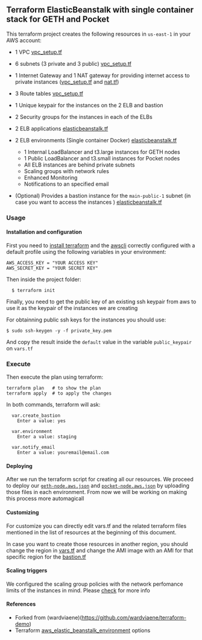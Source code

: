 ## Terraform ElasticBeanstalk with single container stack for GETH and Pocket 

This terraform project creates the following resources in `us-east-1` in your AWS account:


- 1 VPC [vpc_setup.tf](vpc_setup.tf)
- 6 subnets (3 private and 3 public) [vpc_setup.tf](vpc_setup.tf)
- 1 Internet Gateway and 1 NAT gateway for providing internet access to private instances ([vpc_setup.tf](vpc_setup.tf) and [nat.tf](nat.tf))
- 3 Route tables [vpc_setup.tf](vpc_setup.tf)

- 1 Unique keypair for the instances on the 2 ELB and bastion
- 2 Security groups for the instances in each of the ELBs
- 2 ELB applications [elasticbeanstalk.tf](elasticbeanstalk.tf)
- 2 ELB environments (Single container Docker) [elasticbeanstalk.tf](elasticbeanstalk.tf)
  - 1 Internal LoadBalancer and t3.large instances for GETH nodes 
  - 1 Public LoadBalancer and t3.small instances for Pocket nodes
  - All ELB instances are behind private subnets
  - Scaling groups with network rules
  - Enhanced Monitoring
  - Notifications to an specified email
- (Optional) Provides a bastion instance for the `main-public-1` subnet (in case you want to access the instances ) [elasticbeanstalk.tf](elasticbeanstalk.tf) 


### Usage

####  Installation and configuration 

First you need to [install terraform](https://www.terraform.io/intro/getting-started/install.html) and the [awscli](https://docs.aws.amazon.com/cli/latest/userguide/installing.html) correctly configured with a default profile using the following variables in your environment:

```
AWS_ACCESS_KEY = "YOUR ACCESS KEY"
AWS_SECRET_KEY = "YOUR SECRET KEY"
```

Then inside the project folder:

```
  $ terraform init 
```

Finally, you need to get the public key of an existing ssh keypair from aws to use it as the keypair of the instances we are creating


For obtainning public ssh keys for the instances you should use:

``` $ sudo ssh-keygen -y -f private_key.pem ```

And copy the result inside the `default` value in the variable `public_keypair` on `vars.tf`


### Execute


Then execute the plan using terraform:

```
terraform plan   # to show the plan
terraform apply  # to apply the changes
```

In both commands, terraform will ask:

```
  var.create_bastion
    Enter a value: yes

  var.environment
    Enter a value: staging 

  var.notify_email
    Enter a value: youremail@email.com

```


#### Deploying

After we run the terraform script for creating all our resources. We proceed to deploy our [`geth-node.aws.json`](geth-node.aws.json) and [`pocket-node.aws.json`](pocket-node.aws.json) by uploading those files in each environment. From now we will be working on making this process more automagicall


#### Customizing 
  
For customize you can directly edit vars.tf and the related terraform files mentioned in the list of resources at the beginning of this document.

In case you want to create those resources in another region, you should change the region in [vars.tf](vars.tf) and change the AMI image with an AMI for that specific region for the [bastion.tf](bastion.tf)  


#### Scaling triggers

We configured the scaling group policies with the network perfomance limits of the instances in mind. Please [check](https://cloudonaut.io/ec2-network-performance-cheat-sheet/) for more info


#### References

- Forked from (wardviaene)(https://github.com/wardviaene/terraform-demo)
- Terraform [aws_elastic_beanstalk_environment](https://www.terraform.io/docs/providers/aws/r/elastic_beanstalk_environment.html) options
